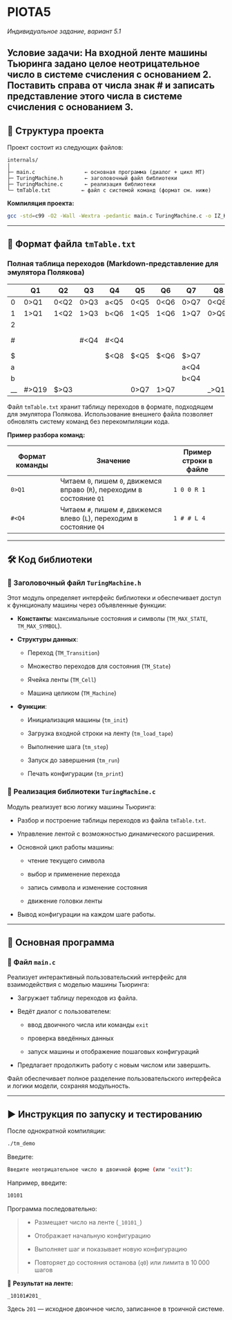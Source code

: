 # PIOTA5

_Индивидуальное задание, вариант 5.1_

**Условие задачи:**
    На входной ленте машины Тьюринга задано целое неотрицательное число в системе счисления с основанием 2. 
    Поставить справа от числа знак # и записать представление этого числа в системе счисления с основанием 3.
---

## 📁 **Структура проекта**

Проект состоит из следующих файлов:

```
internals/
│
├─ main.c                ← основная программа (диалог + цикл МТ)
├─ TuringMachine.h       ← заголовочный файл библиотеки
├─ TuringMachine.c       ← реализация библиотеки
└─ tmTable.txt          ← файл с системой команд (формат см. ниже)

```

**Компиляция проекта:**

```bash
gcc -std=c99 -O2 -Wall -Wextra -pedantic main.c TuringMachine.c -o IZ_KTbo1-7_BatychkovVG_5-1.exe -static -static-libgcc

```

---

## **📄 Формат файла `tmTable.txt`**

### Полная таблица переходов (Markdown‑представление для эмулятора Полякова)

|     | Q1    | Q2   | Q3   | Q4   | Q5   | Q6   | Q7   | Q8    | Q9    | Q10   | Q11   | Q12   | Q13   | Q14   | Q15   | Q16   | Q17   | Q18   | Q19  | Q20   | Q21   | Q22   | Q23   | Q24   | Q25   | Q26   |
| --- | ----- | ---- | ---- | ---- | ---- | ---- | ---- | ----- | ----- | ----- | ----- | ----- | ----- | ----- | ----- | ----- | ----- | ----- | ---- | ----- | ----- | ----- | ----- | ----- | ----- | ----- |
| 0   | 0>Q1  | 0<Q2 | 0>Q3 | a<Q5 | 0<Q5 | 0<Q6 | 0>Q7 | 0<Q8  | 1>Q10 | 0<Q11 | 1>Q10 | 0>Q12 | 1<Q15 |       | 0<Q15 |       | _>Q17 | 0<Q18 |      | 1>Q25 |       |       |       | 1>Q25 |       |       |
| 1   | 1>Q1  | 1<Q2 | 1>Q3 | b<Q6 | 1<Q5 | 1<Q6 | 1>Q7 | 0>Q9  | 1>Q10 | 1>Q10 | 1>Q11 | 1>Q12 | 2<Q15 |       | 1<Q15 |       |       | 1<Q18 |      | 2>Q25 |       |       |       | 2>Q25 |       |       |
| 2   |       |      |      |      |      |      |      |       |       |       |       | 2>Q12 | 2<Q20 |       | 2<Q15 | 1>Q22 |       |       |      | 2<Q24 | 0<Q15 | 0>Q22 | 0<Q15 | 2<Q20 | 0>Q25 | 1>Q22 |
| #   |       |      | #<Q4 | #<Q4 |      |      |      |       |       |       |       | #>Q12 | #>Q14 |       | #<Q15 |       | #<Q18 |       | #<Q2 | #>Q16 |       |       |       | #>Q26 |       |       |
| $   |       |      |      | $<Q8 | $<Q5 | $<Q6 | $>Q7 |       | $>Q12 | $>Q12 |       |       |       |       | $<Q8  |       | _>17  |       |      |       |       |       |       |       |       |       |
| a   |       |      |      |      |      |      | a<Q4 |       |       |       |       | a>Q12 |       |       | a<Q15 |       | 0>Q17 |       |      |       |       |       |       |       |       |       |
| b   |       |      |      |      |      |      | b<Q4 |       |       |       |       | b>Q12 |       |       | b<Q15 |       | 1>Q17 |       |      |       |       |       |       |       |       |       |
| __  | #>Q19 | $>Q3 |      |      | 0>Q7 | 1>Q7 |      | _>Q17 |       |       |       | _<Q13 |       | 1<Q15 |       | 0<Q15 |       | _>0   | 0<19 |       |       | 0<Q15 |       |       | _<Q15 |       |

Файл `tmTable.txt` хранит таблицу переходов в формате, подходящем для эмулятора Полякова. Использование внешнего файла позволяет обновлять систему команд без перекомпиляции кода.

**Пример разбора команд:**

|Формат команды|Значение|Пример строки в файле|
|---|---|---|
|`0>Q1`|Читаем `0`, пишем `0`, движемся вправо (`R`), переходим в состояние `Q1`|`1 0 0 R 1`|
|`#<Q4`|Читаем `#`, пишем `#`, движемся влево (`L`), переходим в состояние `Q4`|`1 # # L 4`|

---

## **🛠️ Код библиотеки**

### 📌 Заголовочный файл `TuringMachine.h`

Этот модуль определяет интерфейс библиотеки и обеспечивает доступ к функционалу машины через объявленные функции:

- **Константы**: максимальные состояния и символы (`TM_MAX_STATE`, `TM_MAX_SYMBOL`).
    
- **Структуры данных**:
    
    - Переход (`TM_Transition`)
        
    - Множество переходов для состояния (`TM_State`)
        
    - Ячейка ленты (`TM_Cell`)
        
    - Машина целиком (`TM_Machine`)
        
- **Функции**:
    
    - Инициализация машины (`tm_init`)
        
    - Загрузка входной строки на ленту (`tm_load_tape`)
        
    - Выполнение шага (`tm_step`)
        
    - Запуск до завершения (`tm_run`)
        
    - Печать конфигурации (`tm_print`)
        

### 📌 Реализация библиотеки `TuringMachine.c`

Модуль реализует всю логику машины Тьюринга:

- Разбор и построение таблицы переходов из файла `tmTable.txt`.
    
- Управление лентой с возможностью динамического расширения.
    
- Основной цикл работы машины:
    
    - чтение текущего символа
        
    - выбор и применение перехода
        
    - запись символа и изменение состояния
        
    - движение головки ленты
        
- Вывод конфигурации на каждом шаге работы.
    

---

## **🚀 Основная программа**

### 📌 Файл `main.c`

Реализует интерактивный пользовательский интерфейс для взаимодействия с моделью машины Тьюринга:

- Загружает таблицу переходов из файла.
    
- Ведёт диалог с пользователем:
    
    - ввод двоичного числа или команды `exit`
        
    - проверка введённых данных
        
    - запуск машины и отображение пошаговых конфигураций
        
- Предлагает продолжить работу с новым числом или завершить.
    

Файл обеспечивает полное разделение пользовательского интерфейса и логики модели, сохраняя модульность.

---

## **▶️ Инструкция по запуску и тестированию**

После однократной компиляции:

```bash
./tm_demo
```

Введите:

```bash
Введите неотрицательное число в двоичной форме (или "exit"):
```

Например, введите:

```bash
10101
```

Программа последовательно:

> - Размещает число на ленте (`_10101_`)
>     
> - Отображает начальную конфигурацию
>     
> - Выполняет шаг и показывает новую конфигурацию
>     
> - Повторяет до состояния останова (`q0`) или лимита в 10 000 шагов
>     

📌 **Результат на ленте:**

```
_10101#201_
```

Здесь `201` — исходное двоичное число, записанное в троичной системе.